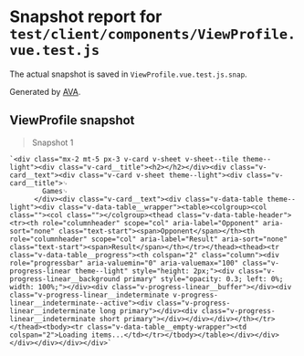 # Snapshot report for `test/client/components/ViewProfile.vue.test.js`

The actual snapshot is saved in `ViewProfile.vue.test.js.snap`.

Generated by [AVA](https://avajs.dev).

## ViewProfile snapshot

> Snapshot 1

    `<div class="mx-2 mt-5 px-3 v-card v-sheet v-sheet--tile theme--light"><div class="v-card__title"><h2></h2></div><div class="v-card__text"><div class="v-card v-sheet theme--light"><div class="v-card__title">␊
            Games␊
          </div><div class="v-card__text"><div class="v-data-table theme--light"><div class="v-data-table__wrapper"><table><colgroup><col class=""><col class=""></colgroup><thead class="v-data-table-header"><tr><th role="columnheader" scope="col" aria-label="Opponent" aria-sort="none" class="text-start"><span>Opponent</span></th><th role="columnheader" scope="col" aria-label="Result" aria-sort="none" class="text-start"><span>Result</span></th></tr></thead><thead><tr class="v-data-table__progress"><th colspan="2" class="column"><div role="progressbar" aria-valuemin="0" aria-valuemax="100" class="v-progress-linear theme--light" style="height: 2px;"><div class="v-progress-linear__background primary" style="opacity: 0.3; left: 0%; width: 100%;"></div><div class="v-progress-linear__buffer"></div><div class="v-progress-linear__indeterminate v-progress-linear__indeterminate--active"><div class="v-progress-linear__indeterminate long primary"></div><div class="v-progress-linear__indeterminate short primary"></div></div></div></th></tr></thead><tbody><tr class="v-data-table__empty-wrapper"><td colspan="2">Loading items...</td></tr></tbody></table></div></div></div></div></div></div>`
